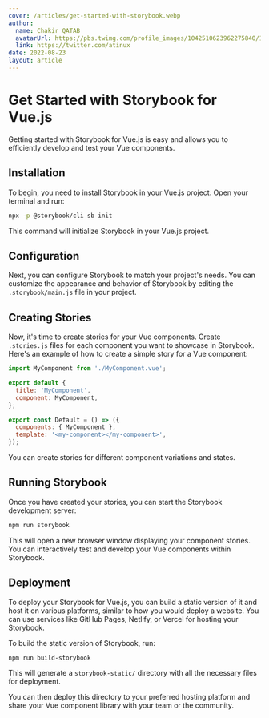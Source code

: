 ```yaml
---
cover: /articles/get-started-with-storybook.webp
author:
  name: Chakir QATAB
  avatarUrl: https://pbs.twimg.com/profile_images/1042510623962275840/1Iw_Mvud_400x400.jpg
  link: https://twitter.com/atinux
date: 2022-08-23
layout: article
---
```


# Get Started with Storybook for Vue.js

Getting started with Storybook for Vue.js is easy and allows you to efficiently develop and test your Vue components.

## Installation

To begin, you need to install Storybook in your Vue.js project. Open your terminal and run:

```bash
npx -p @storybook/cli sb init
```

This command will initialize Storybook in your Vue.js project.

## Configuration

Next, you can configure Storybook to match your project's needs. You can customize the appearance and behavior of Storybook by editing the `.storybook/main.js` file in your project.

## Creating Stories

Now, it's time to create stories for your Vue components. Create `.stories.js` files for each component you want to showcase in Storybook. Here's an example of how to create a simple story for a Vue component:

```javascript
import MyComponent from './MyComponent.vue';

export default {
  title: 'MyComponent',
  component: MyComponent,
};

export const Default = () => ({
  components: { MyComponent },
  template: '<my-component></my-component>',
});
```

You can create stories for different component variations and states.

## Running Storybook

Once you have created your stories, you can start the Storybook development server:

```bash
npm run storybook
```

This will open a new browser window displaying your component stories. You can interactively test and develop your Vue components within Storybook.

## Deployment

To deploy your Storybook for Vue.js, you can build a static version of it and host it on various platforms, similar to how you would deploy a website. You can use services like GitHub Pages, Netlify, or Vercel for hosting your Storybook.

To build the static version of Storybook, run:

```bash
npm run build-storybook
```

This will generate a `storybook-static/` directory with all the necessary files for deployment.

You can then deploy this directory to your preferred hosting platform and share your Vue component library with your team or the community.
